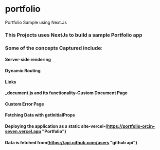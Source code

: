 # portfolio
Portfolio Sample using Next.Js

### This Projects uses NextJs to build a sample Portfolio app

### Some of the concepts Captured include:

#### Server-side rendering
#### Dynamic Routing
#### Links
#### _document.js and its functionality-Custom Document Page
#### Custom Error Page
#### Fetching Data with getInitialProps
#### Deploying the application as a static site-vercel-(https://portfolio-orcin-seven.vercel.app "Portfolio")
#### Data is fetched from(https://api.github.com/users "github api")
